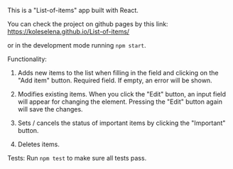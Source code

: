 This is a "List-of-items" app built with React.

You can check the project on github pages by this link: 
https://koleselena.github.io/List-of-items/

or in the development mode running `npm start`.

Functionality:
1. Adds new items to the list when filling in the field and clicking on the "Add item" button.
Required field. If empty, an error will be shown.

2. Modifies existing items.
When you click the "Edit" button, an input field will appear for changing the element.
Pressing the "Edit" button again will save the changes.

3. Sets / cancels the status of important items by clicking the "Important" button.

4. Deletes items.

Tests:
Run `npm test` to make sure all tests pass.